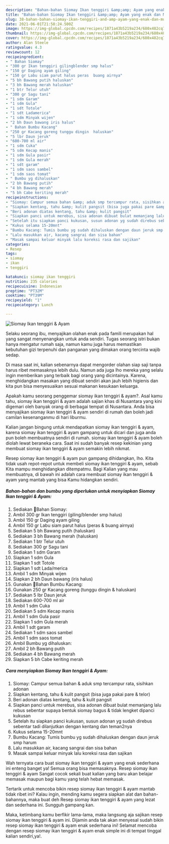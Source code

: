 ```yaml
---
description: "Bahan-bahan Siomay Ikan tenggiri &amp;amp; Ayam yang enak dan Mudah Dibuat"
title: "Bahan-bahan Siomay Ikan tenggiri &amp;amp; Ayam yang enak dan Mudah Dibuat"
slug: 38-bahan-bahan-siomay-ikan-tenggiri-and-amp-ayam-yang-enak-dan-mudah-dibuat
date: 2021-06-01T21:58:24.500Z
image: https://img-global.cpcdn.com/recipes/1871a43b5219a234/680x482cq70/siomay-ikan-tenggiri-ayam-foto-resep-utama.jpg
thumbnail: https://img-global.cpcdn.com/recipes/1871a43b5219a234/680x482cq70/siomay-ikan-tenggiri-ayam-foto-resep-utama.jpg
cover: https://img-global.cpcdn.com/recipes/1871a43b5219a234/680x482cq70/siomay-ikan-tenggiri-ayam-foto-resep-utama.jpg
author: Alan Steele
ratingvalue: 4.3
reviewcount: 12
recipeingredient:
- " Bahan Siomay"
- "300 gr Ikan tenggiri gilingblender smp halus"
- "150 gr Daging ayam giling"
- "150 gr Labu siam parut halus peras  buang airnya"
- "5 bh Bawang putih haluskan"
- "3 bh Bawang merah haluskan"
- "1 btr Telur utuh"
- "300 gr Sagu tani"
- "1 sdm Garam"
- "1 sdm Gula"
- "1 sdt Totole"
- "1 sdt Ladamerica"
- "1 sdm Minyak wijen"
- "2 bh Daun bawang iris halus"
- " Bahan Bumbu Kacang"
- "250 gr Kacang goreng tunggu dingin  haluskan"
- "5 lbr Daun jeruk"
- "600-700 ml air"
- "1 sdm Cuka"
- "5 sdm Kecap manis"
- "1 sdm Gula pasir"
- "1 sdm Gula merah"
- "1 sdt garam"
- "1 sdm saos sambel"
- "1 sdm saos tomat"
- " Bumbu yg dihaluskan"
- "2 bh Bawang putih"
- "4 bh Bawang merah"
- "5 bh Cabe keriting merah"
recipeinstructions:
- "Siomay: Campur semua bahan &amp; aduk smp tercampur rata, sisihkan adonan"
- "Siapkan kentang, tahu &amp; kulit pangsit (bisa juga pakai pare &amp; telor)"
- "Beri adonan diatas kentang, tahu &amp; kulit pangsit"
- "Siapkan panci untuk merebus, sisa adonan dibuat bulat memanjang lalu rebus sebentar supaya bentuk siomay bagus &amp; tidak lengket dipanci kukusan"
- "Setelah itu siapkan panci kukusan, susun adonan yg sudah direbus sebentar tadi dilanjutkan dengan kentang dan teman2nya"
- "Kukus selama 15-20mnt"
- "Bumbu Kacang: Tumis bumbu yg sudah dihaluskan dengan daun jeruk smp harum"
- "Lalu masukkan air, kacang sangrai dan sisa bahan"
- "Masak sampai keluar minyak lalu koreksi rasa dan sajikan"
categories:
- Resep
tags:
- siomay
- ikan
- tenggiri

katakunci: siomay ikan tenggiri 
nutrition: 235 calories
recipecuisine: Indonesian
preptime: "PT32M"
cooktime: "PT39M"
recipeyield: "1"
recipecategory: Lunch

---
```



![Siomay Ikan tenggiri &amp; Ayam](https://img-global.cpcdn.com/recipes/1871a43b5219a234/680x482cq70/siomay-ikan-tenggiri-ayam-foto-resep-utama.jpg)

Selaku seorang ibu, menyajikan olahan enak pada famili merupakan hal yang sangat menyenangkan untuk anda sendiri. Tugas seorang istri bukan hanya mengatur rumah saja, namun kamu juga harus memastikan kebutuhan gizi terpenuhi dan panganan yang dimakan orang tercinta wajib sedap.

Di masa  saat ini, kalian sebenarnya dapat mengorder olahan siap saji tanpa harus ribet memasaknya lebih dulu. Namun ada juga lho mereka yang selalu ingin memberikan yang terbaik bagi orang yang dicintainya. Karena, menghidangkan masakan yang dibuat sendiri akan jauh lebih higienis dan kita pun bisa menyesuaikan sesuai makanan kesukaan keluarga. 



Apakah kamu seorang penggemar siomay ikan tenggiri &amp; ayam?. Asal kamu tahu, siomay ikan tenggiri &amp; ayam adalah sajian khas di Nusantara yang kini digemari oleh banyak orang di berbagai tempat di Nusantara. Anda bisa menyajikan siomay ikan tenggiri &amp; ayam sendiri di rumah dan boleh jadi camilan kesenanganmu di hari liburmu.

Kalian jangan bingung untuk mendapatkan siomay ikan tenggiri &amp; ayam, karena siomay ikan tenggiri &amp; ayam gampang untuk dicari dan juga anda pun boleh membuatnya sendiri di rumah. siomay ikan tenggiri &amp; ayam boleh diolah lewat beraneka cara. Saat ini sudah banyak resep kekinian yang membuat siomay ikan tenggiri &amp; ayam semakin lebih nikmat.

Resep siomay ikan tenggiri &amp; ayam pun gampang dihidangkan, lho. Kita tidak usah repot-repot untuk membeli siomay ikan tenggiri &amp; ayam, sebab Kita mampu menghidangkan ditempatmu. Bagi Kalian yang mau membuatnya, di bawah ini adalah cara membuat siomay ikan tenggiri &amp; ayam yang mantab yang bisa Kamu hidangkan sendiri.

<!--inarticleads1-->

##### Bahan-bahan dan bumbu yang diperlukan untuk menyiapkan Siomay Ikan tenggiri &amp; Ayam:

1. Sediakan  🍁Bahan Siomay:
1. Ambil 300 gr Ikan tenggiri (giling/blender smp halus)
1. Ambil 150 gr Daging ayam giling
1. Ambil 150 gr Labu siam parut halus (peras &amp; buang airnya)
1. Sediakan 5 bh Bawang putih (haluskan)
1. Sediakan 3 bh Bawang merah (haluskan)
1. Sediakan 1 btr Telur utuh
1. Sediakan 300 gr Sagu tani
1. Sediakan 1 sdm Garam
1. Siapkan 1 sdm Gula
1. Siapkan 1 sdt Totole
1. Siapkan 1 sdt Lada/merica
1. Ambil 1 sdm Minyak wijen
1. Siapkan 2 bh Daun bawang (iris halus)
1. Gunakan  🍁Bahan Bumbu Kacang:
1. Gunakan 250 gr Kacang goreng (tunggu dingin &amp; haluskan)
1. Sediakan 5 lbr Daun jeruk
1. Sediakan 600-700 ml air
1. Ambil 1 sdm Cuka
1. Sediakan 5 sdm Kecap manis
1. Ambil 1 sdm Gula pasir
1. Siapkan 1 sdm Gula merah
1. Ambil 1 sdt garam
1. Sediakan 1 sdm saos sambel
1. Ambil 1 sdm saos tomat
1. Ambil  Bumbu yg dihaluskan:
1. Ambil 2 bh Bawang putih
1. Sediakan 4 bh Bawang merah
1. Siapkan 5 bh Cabe keriting merah




<!--inarticleads2-->

##### Cara menyiapkan Siomay Ikan tenggiri &amp; Ayam:

1. Siomay: Campur semua bahan &amp; aduk smp tercampur rata, sisihkan adonan
1. Siapkan kentang, tahu &amp; kulit pangsit (bisa juga pakai pare &amp; telor)
1. Beri adonan diatas kentang, tahu &amp; kulit pangsit
1. Siapkan panci untuk merebus, sisa adonan dibuat bulat memanjang lalu rebus sebentar supaya bentuk siomay bagus &amp; tidak lengket dipanci kukusan
1. Setelah itu siapkan panci kukusan, susun adonan yg sudah direbus sebentar tadi dilanjutkan dengan kentang dan teman2nya
1. Kukus selama 15-20mnt
1. Bumbu Kacang: Tumis bumbu yg sudah dihaluskan dengan daun jeruk smp harum
1. Lalu masukkan air, kacang sangrai dan sisa bahan
1. Masak sampai keluar minyak lalu koreksi rasa dan sajikan




Wah ternyata cara buat siomay ikan tenggiri &amp; ayam yang enak sederhana ini enteng banget ya! Semua orang bisa memasaknya. Resep siomay ikan tenggiri &amp; ayam Sangat cocok sekali buat kalian yang baru akan belajar memasak maupun bagi kamu yang telah hebat memasak.

Tertarik untuk mencoba bikin resep siomay ikan tenggiri &amp; ayam mantab tidak ribet ini? Kalau ingin, mending kamu segera siapkan alat dan bahan-bahannya, maka buat deh Resep siomay ikan tenggiri &amp; ayam yang lezat dan sederhana ini. Sungguh gampang kan. 

Maka, ketimbang kamu berfikir lama-lama, maka langsung aja sajikan resep siomay ikan tenggiri &amp; ayam ini. Dijamin anda tak akan menyesal sudah bikin resep siomay ikan tenggiri &amp; ayam enak sederhana ini! Selamat mencoba dengan resep siomay ikan tenggiri &amp; ayam enak simple ini di tempat tinggal kalian sendiri,ya!.

